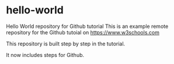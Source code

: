 # hello-world
Hello World repository for Github tutorial
This is an example remote repository for the Github tutoial on https://www.w3schools.com

This repository is built step by step in the tutorial.

It now includes steps for Github.

